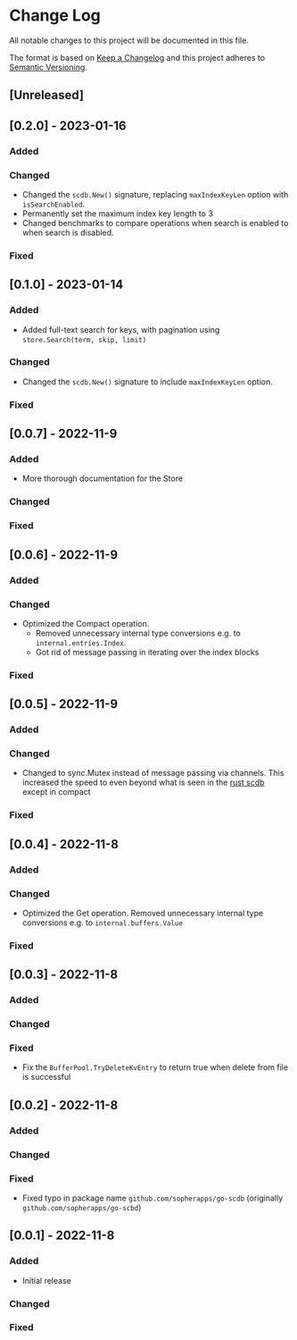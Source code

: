 # Change Log

All notable changes to this project will be documented in this file.

The format is based on [Keep a Changelog](http://keepachangelog.com/)
and this project adheres to [Semantic Versioning](http://semver.org/).

## [Unreleased]

## [0.2.0] - 2023-01-16

### Added

### Changed

- Changed the `scdb.New()` signature, replacing `maxIndexKeyLen` option with `isSearchEnabled`.
- Permanently set the maximum index key length to 3
- Changed benchmarks to compare operations when search is enabled to when search is disabled.

### Fixed

## [0.1.0] - 2023-01-14

### Added

- Added full-text search for keys, with pagination using `store.Search(term, skip, limit)`

### Changed

- Changed the `scdb.New()` signature to include `maxIndexKeyLen` option.

### Fixed

## [0.0.7] - 2022-11-9

### Added

- More thorough documentation for the Store

### Changed

### Fixed

## [0.0.6] - 2022-11-9

### Added

### Changed

- Optimized the Compact operation.
    - Removed unnecessary internal type conversions e.g. to `internal.entries.Index`.
    - Got rid of message passing in iterating over the index blocks

### Fixed

## [0.0.5] - 2022-11-9

### Added

### Changed

- Changed to sync.Mutex instead of message passing via channels. This increased the speed to even beyond what is seen in
  the [rust scdb](https://github.com/sopherapps/scdb) except in compact

### Fixed

## [0.0.4] - 2022-11-8

### Added

### Changed

- Optimized the Get operation. Removed unnecessary internal type conversions e.g. to `internal.buffers.Value`

### Fixed

## [0.0.3] - 2022-11-8

### Added

### Changed

### Fixed

- Fix the `BufferPool.TryDeleteKvEntry` to return true when delete from file is successful

## [0.0.2] - 2022-11-8

### Added

### Changed

### Fixed

- Fixed typo in package name `github.com/sopherapps/go-scdb` (originally `github.com/sopherapps/go-scbd`)

## [0.0.1] - 2022-11-8

### Added

- Initial release

### Changed

### Fixed
